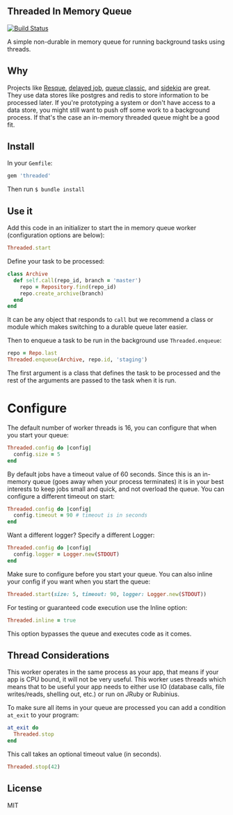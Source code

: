 ## Threaded In Memory Queue

[![Build Status](https://travis-ci.org/schneems/threaded.png?branch=master)](https://travis-ci.org/schneems/threaded)


A simple non-durable in memory queue for running background tasks using threads.

## Why

Projects like [Resque](https://github.com/resque/resque), [delayed job](https://github.com/collectiveidea/delayed_job), [queue classic](https://github.com/ryandotsmith/queue_classic), and [sidekiq](https://github.com/mperham/sidekiq) are great. They use data stores like postgres and redis to store information to be processed later. If you're prototyping a system or don't have access to a data store, you might still want to push off some work to a background process. If that's the case an in-memory threaded queue might be a good fit.

## Install

In your `Gemfile`:

```ruby
gem 'threaded'
```

Then run `$ bundle install`

## Use it

Add this code in an initializer to start the in memory queue worker (configuration options are below):

```ruby
Threaded.start
```

Define your task to be processed:

```ruby
class Archive
  def self.call(repo_id, branch = 'master')
    repo = Repository.find(repo_id)
    repo.create_archive(branch)
  end
end
```

It can be any object that responds to `call` but we recommend a class or module which makes switching to a durable queue later easier.

Then to enqueue a task to be run in the background use `Threaded.enqueue`:

```ruby
repo = Repo.last
Threaded.enqueue(Archive, repo.id, 'staging')
```

The first argument is a class that defines the task to be processed and the rest of the arguments are passed to the task when it is run.

# Configure

The default number of worker threads is 16, you can configure that when you start your queue:

```ruby
Threaded.config do |config|
  config.size = 5
end
```

By default jobs have a timeout value of 60 seconds. Since this is an in-memory queue (goes away when your process terminates) it is in your best interests to keep jobs small and quick, and not overload the queue. You can configure a different timeout on start:

```ruby
Threaded.config do |config|
  config.timeout = 90 # timeout is in seconds
end
```

Want a different logger? Specify a different Logger:

```ruby
Threaded.config do |config|
  config.logger = Logger.new(STDOUT)
end
```

Make sure to configure before you start your queue. You can also inline your config if you want when you start the queue:

```ruby
Threaded.start(size: 5, timeout: 90, logger: Logger.new(STDOUT))
```

For testing or guaranteed code execution use the Inline option:

```ruby
Threaded.inline = true
```

This option bypasses the queue and executes code as it comes.

## Thread Considerations

This worker operates in the same process as your app, that means if your app is CPU bound, it will not be very useful. This worker uses threads which means that to be useful your app needs to either use IO (database calls, file writes/reads, shelling out, etc.) or run on JRuby or Rubinius.

To make sure all items in your queue are processed you can add a condition `at_exit` to your program:

```ruby
at_exit do
  Threaded.stop
end
```

This call takes an optional timeout value (in seconds).

```ruby
Threaded.stop(42)
```

## License

MIT

